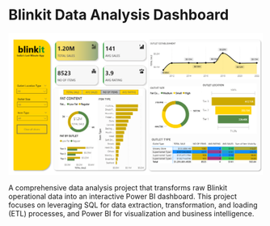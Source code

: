 # Blinkit Data Analysis Dashboard
<img src = 'Screenshot 2025-07-24 180024.png' />

A comprehensive data analysis project that transforms raw Blinkit operational data into an interactive Power BI dashboard. This project focuses on leveraging SQL for data extraction, transformation, and loading (ETL) processes, and Power BI for visualization and business intelligence.

